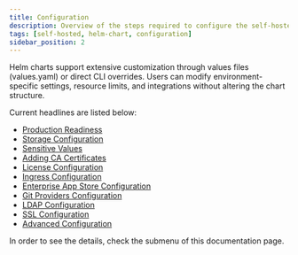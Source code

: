 ```yaml
---
title: Configuration
description: Overview of the steps required to configure the self-hosted Appcircle on your infrastructure by Kubernetes or Openshift.
tags: [self-hosted, helm-chart, configuration]
sidebar_position: 2
---
```


Helm charts support extensive customization through values files (values.yaml) or direct CLI overrides. Users can modify environment-specific settings, resource limits, and integrations without altering the chart structure.

Current headlines are listed below:

- [Production Readiness](/self-hosted-appcircle/install-server/helm-chart/configuration/production-readiness)
- [Storage Configuration](/self-hosted-appcircle/install-server/helm-chart/configuration/storage-configuration)
- [Sensitive Values](/self-hosted-appcircle/install-server/helm-chart/configuration/sensitive-configuration)
- [Adding CA Certificates](/self-hosted-appcircle/install-server/helm-chart/configuration/ca-certificates)
- [License Configuration](/self-hosted-appcircle/install-server/helm-chart/configuration/license-configuration)
- [Ingress Configuration](/self-hosted-appcircle/install-server/helm-chart/configuration/ingress-configuration)
- [Enterprise App Store Configuration](/self-hosted-appcircle/install-server/helm-chart/configuration/enterprise-store-configuration)
- [Git Providers Configuration](/self-hosted-appcircle/install-server/helm-chart/configuration/git-providers-configuration)
- [LDAP Configuration](/self-hosted-appcircle/install-server/helm-chart/configuration/ldap-configuration)
- [SSL Configuration](/self-hosted-appcircle/install-server/helm-chart/configuration/ssl-configuration)
- [Advanced Configuration](/self-hosted-appcircle/install-server/helm-chart/configuration/advanced-configuration)

In order to see the details, check the submenu of this documentation page.